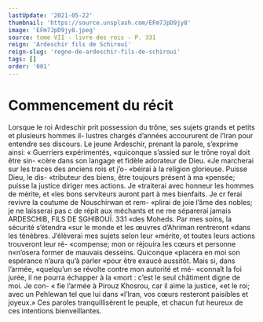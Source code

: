 ```yaml
---
lastUpdate: '2021-05-22'
thumbnail: 'https://source.unsplash.com/EFm7JpD9jy8'
image: 'EFm7JpD9jy8.jpeg'
source: tome VII - livre des rois - P. 331
reign: 'Ardeschir fils de Schirouï'
reign-slug: 'regne-de-ardeschir-fils-de-schiroui'
tags: []
order: '001'
---
```


# Commencement du récit

Lorsque le roi Ardeschir prit possession du trône,
ses sujets grands et petits et plusieurs hommes il- lustres chargés d’années accoururent de l’Iran pour
entendre ses discours. Le jeune Ardeschir, prenant la parole, s’exprime ainsi: « Guerriers expérimentés, «quiconque s’assied sur le trône royal doit être sin-
«cère dans son langage et fidèle adorateur de Dieu.
«Je marcherai sur les traces des anciens rois et j’o- «béirai à la religion glorieuse. Puisse Dieu, le dis- «tributeur des biens, être toujours présent à ma «pensée; puisse la justice diriger mes actions. Je «traiterai avec honneur les hommes de mérite, et «les bons serviteurs auront part à mes bienfaits. Je
cr ferai revivre la coutume de Nouschirwan et rem- «plirai de joie l’âme des nobles; je ne laisserai pas
c de répit aux méchants et ne me séparerai jamais
ARDESCHIB, FILS DE SGHIBOUÏ. 331 «des Moheds. Par mes soins, la sécurité s’étendra
«sur le monde et les œuvres d’Ahriman rentreront «dans les ténèbres. J’élèverai mes sujets selon leur
«mérite, et toutes leurs actions trouveront leur ré- «compense; mon or réjouira les cœurs et personne
n«n’osera former de mauvais desseins. Quiconque «placera en moi son espérance n’aura qu’à parler
«pour être exaucé aussitôt. Mais si, dans l’armée, «quelqu’un se révolte contre mon autorité et mé- «connaît la foi jurée, il ne pourra échapper à la «mort : c’est le seul châtiment digne de moi. Je con- « fie l’armée à Pirouz Khosrou, car il aime la justice,
«et le roi; avec un Pehlewan tel que lui dans «l’Iran, vos cœurs resteront paisibles et joyeux.»
Ces paroles tranquillisèrent le peuple, et chacun fut heureux de ces intentions bienveillantes.
